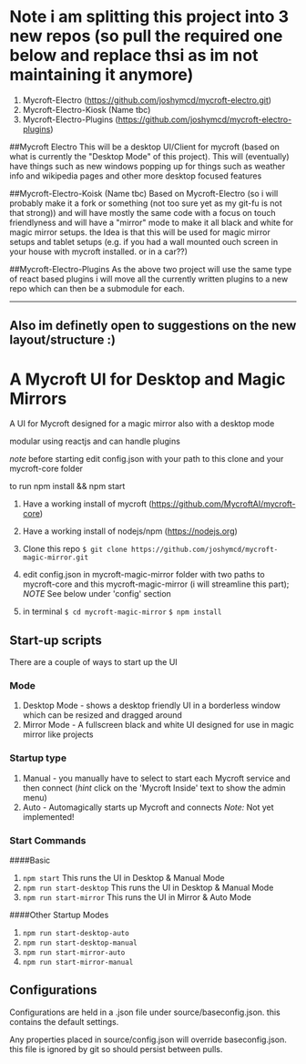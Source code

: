 # Note i am splitting this project into 3 new repos (so pull the required one below and replace thsi as im not maintaining it anymore)
1. Mycroft-Electro (https://github.com/joshymcd/mycroft-electro.git)
2. Mycroft-Electro-Kiosk (Name tbc)
3. Mycroft-Electro-Plugins (https://github.com/joshymcd/mycroft-electro-plugins)

##Mycroft Electro 
This will be a desktop UI/Client for mycroft (based on what is currently the "Desktop Mode" of this project). This will (eventually) have things such as new windows popping up for things such as weather info and wikipedia pages and other more desktop focused features

##Mycroft-Electro-Koisk (Name tbc)
Based on Mycroft-Electro (so i will probably make it a fork or something (not too sure yet as my git-fu is not that strong)) and will have mostly the same code with a focus on touch friendlyness and will have a "mirror" mode to make it all black and white for magic mirror setups. the Idea is that this will be used for magic mirror setups and tablet setups (e.g. if you had a wall mounted ouch screen in your house with mycroft installed. or in a car??)

##Mycroft-Electro-Plugins
As the above two project will use the same type of react based plugins i will move all the currently written plugins to a new repo which can then be a submodule for each.

------------------------------------------------------------------------
Also im definetly open to suggestions on the new layout/structure :)
------------------------------------------------------------------------

# A Mycroft UI for Desktop and Magic Mirrors
A UI for Mycroft designed for a magic mirror also with a desktop mode

modular using reactjs and can handle plugins

*note* before starting edit config.json with your path to this clone and your mycroft-core folder

to run npm install && npm start

1. Have a working install of mycroft (https://github.com/MycroftAI/mycroft-core)
2. Have a working install of nodejs/npm (https://nodejs.org)
3. Clone this repo
```$ git clone https://github.com/joshymcd/mycroft-magic-mirror.git```

4. edit config.json in mycroft-magic-mirror folder with two paths to mycroft-core and this mycroft-magic-mirror (i will streamline this part);
  *NOTE* See below under 'config' section
5. in terminal
    ```$ cd mycroft-magic-mirror```
    ```$ npm install```

## Start-up scripts
There are a couple of ways to start up the UI

### Mode
1. Desktop Mode - shows a desktop friendly UI in a borderless window which can be resized and dragged around
2. Mirror Mode - A fullscreen black and white UI designed for use in magic mirror like projects

### Startup type
1. Manual - you manually have to select to start each Mycroft service and then connect (*hint* click on the 'Mycroft Inside' text to show the admin menu)
2. Auto - Automagically starts up Mycroft and connects
*Note:* Not yet implemented!

### Start Commands
####Basic
1. ``` npm start ```
This runs the UI in Desktop & Manual Mode
2. ``` npm run start-desktop ```
This runs the UI in Desktop & Manual Mode
3. ``` npm run start-mirror ```
This runs the UI in Mirror & Auto Mode

####Other Startup Modes
1. ```npm run start-desktop-auto```
2. ```npm run start-desktop-manual```
3. ```npm run start-mirror-auto```
4. ```npm run start-mirror-manual```

## Configurations
Configurations are held in a .json file under source/baseconfig.json. this contains the default settings.

Any properties placed in source/config.json will override baseconfig.json. this file is ignored by git so should persist between pulls.
